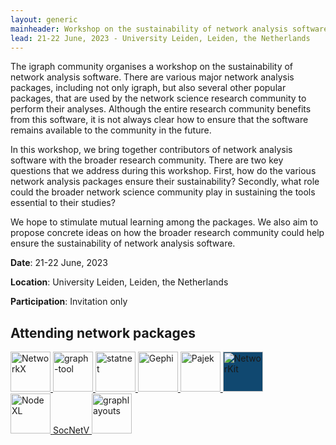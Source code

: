 ```yaml
---
layout: generic
mainheader: Workshop on the sustainability of network analysis software
lead: 21-22 June, 2023 - University Leiden, Leiden, the Netherlands
---
```


The igraph community organises a workshop on the sustainability of network analysis software. There are various major network analysis packages, including not only igraph, but also several other popular packages, that are used by the network science research community to perform their analyses. Although the entire research community benefits from this software, it is not always clear how to ensure that the software remains available to the community in the future.

In this workshop, we bring together contributors of network analysis software with the broader research community. There are two key questions that we address during this workshop. First, how do the various network analysis packages ensure their sustainability? Secondly, what role could the broader network science community play in sustaining the tools essential to their studies?

We hope to stimulate mutual learning among the packages. We also aim to propose concrete ideas on how the broader research community could help ensure the sustainability of network analysis software.

**Date**: 21-22 June, 2023

**Location**: University Leiden, Leiden, the Netherlands

**Participation**: Invitation only

## Attending network packages

<a href="https://networkx.org/">
    <img src="https://networkx.org/documentation/stable/_static/networkx_banner.svg"
         height="64"
         alt="NetworkX"
         title="NetworkX"/>
</a>

<a href="https://graph-tool.skewed.de">
    <img src="https://graph-tool.skewed.de/img/graph-tool-logo.svg"
         height="64"
         alt="graph-tool"
         title="graph-tool"/>
</a>

<a href="https://statnet.org/">
    <img src="https://statnet.org/assets/images/statnet-logo.png"
         height="64"
         alt="statnet"
         title="statnet"/>
</a>

<a href="https://gephi.org">
    <img src="https://gephi.org/images/badge/logo_about_2.png"
         height="64"
         alt="Gephi"
         title="Gephi"/>
</a>

<a href="http://mrvar.fdv.uni-lj.si/pajek/">
    <img src="http://mrvar.fdv.uni-lj.si/pajek/Pajek1.gif"
         height="64"
         alt="Pajek"
         title="Pajek"/>
</a>

<a href="https://networkit.github.io/">
    <img src="https://networkit.github.io/_static/logo_bw_inv.png"
         style="background-color: #104870;"
         height="64"
         alt="NetworKit"
         title="NetworKit"/>
</a>
<br/>


<a href="https://nodexl.com/">
    <img src="https://nodexl.com/wp-content/uploads/2017/04/nodexl-logo-long.png"
        height="64"
        alt="NodeXL"
        title="NodeXL"/>
</a>

<a href="https://socnetv.org/">
    SocNetV
</a>

<a href="https://graphlayouts.schochastics.net/">
    <img src="http://graphlayouts.schochastics.net/reference/figures/logo.png"
         height="64"
         alt="graphlayouts"
         title="graphlayouts"/>
</a>


